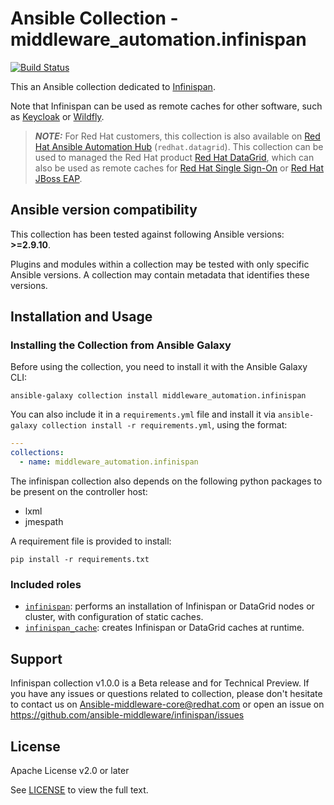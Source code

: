 # Ansible Collection - middleware_automation.infinispan

[![Build Status](https://github.com/ansible-middleware/infinispan/workflows/CI/badge.svg?branch=main)](https://github.com/ansible-middleware/infinispan/actions/workflows/ci.yml)


This an Ansible collection dedicated to [Infinispan](https://infinispan.org/).

Note that Infinispan can be used as remote caches for other software, such as [Keycloak](https://www.keycloak.org/) or [Wildfly](https://https://www.wildfly.org/).

> **_NOTE:_** For Red Hat customers, this collection is also available on [Red Hat Ansible Automation Hub](https://www.ansible.com/products/automation-hub) (```redhat.datagrid```). This collection can be used to managed the Red Hat product [Red Hat DataGrid](https://www.redhat.com/en/technologies/jboss-middleware/data-grid), which can also be used as remote caches for [Red Hat Single Sign-On](https://access.redhat.com/products/red-hat-single-sign-on) or [Red Hat JBoss EAP](https://www.redhat.com/en/technologies/jboss-middleware/application-platform).

<!--start requires_ansible-->
## Ansible version compatibility

This collection has been tested against following Ansible versions: **>=2.9.10**.

Plugins and modules within a collection may be tested with only specific Ansible versions. A collection may contain metadata that identifies these versions.
<!--end requires_ansible-->


## Installation and Usage


### Installing the Collection from Ansible Galaxy

Before using the collection, you need to install it with the Ansible Galaxy CLI:

    ansible-galaxy collection install middleware_automation.infinispan

You can also include it in a `requirements.yml` file and install it via `ansible-galaxy collection install -r requirements.yml`, using the format:

```yaml
---
collections:
  - name: middleware_automation.infinispan
```

The infinispan collection also depends on the following python packages to be present on the controller host:

* lxml
* jmespath

A requirement file is provided to install:

    pip install -r requirements.txt


### Included roles

* [`infinispan`](https://github.com/ansible-middleware/infinispan/tree/main/roles/infinispan): performs an installation of Infinispan or DataGrid nodes or cluster, with configuration of static caches.
* [`infinispan_cache`](https://github.com/ansible-middleware/infinispan/tree/main/roles/infinispan_cache): creates Infinispan or DataGrid caches at runtime.


## Support

Infinispan collection v1.0.0 is a Beta release and for Technical Preview. If you have any issues or questions related to collection, please don't hesitate to contact us on Ansible-middleware-core@redhat.com or open an issue on https://github.com/ansible-middleware/infinispan/issues

## License

Apache License v2.0 or later

See [LICENSE](LICENSE) to view the full text.

